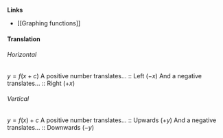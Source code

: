 **Links**
- [[Graphing functions]] 

#### Translation
###### Horizontal
$y = f(x+c)$
A positive number translates... :: Left ($-x$)
And a negative translates... :: Right ($+x$)
###### Vertical
$y = f(x) + c$
A positive number translates... :: Upwards ($+y$) 
And a negative translates... :: Downwards ($-y$)




